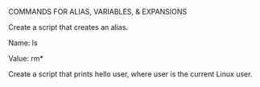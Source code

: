 COMMANDS FOR ALIAS, VARIABLES, & EXPANSIONS

Create a script that creates an alias.

Name: ls

Value: rm*

Create a script that prints hello user, where user is the current Linux user.



